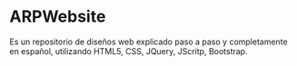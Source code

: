 # ARPWebsite
Es un repositorio de diseños web explicado paso a paso y completamente en español, utilizando HTML5, CSS, JQuery, JScritp, Bootstrap.
